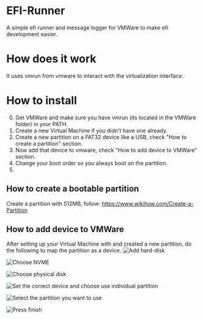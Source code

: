 # EFI-Runner
A simple efi runner and message logger for VMWare to make efi development easier.

# How does it work
It uses vmrun from vmware to interact with the virtualization interface.

# How to install
0. Get VMWare and make sure you have vmrun (its located in the VMWare folder) in your PATH.
1. Create a new Virtual Machine if you didn't have one already.
2. Create a new partition on a FAT32 device like a USB, check "How to create a partition" section.
3. Now add that device to vmware, check "How to add device to VMWare" section.
4. Change your boot order so you always boot on the partition.
5. 

## How to create a bootable partition
Create a partition with 512MB, follow: https://www.wikihow.com/Create-a-Partition

## How to add device to VMWare
After setting up your Virtual Machine with and created a new partition, do the following to map the partition as a device.
![Add hard-disk](https://i.imgur.com/ZZgG5Cc.png)

![Choose NVME](https://i.imgur.com/XwXgBtp.png)

![Choose physical disk](https://i.imgur.com/lBExls6.png)

![Set the correct device and choose use individual partition](https://i.imgur.com/fMPy8hv.png)

![Select the partition you want to use](https://i.imgur.com/EGWD86K.png)

![Press finish](https://i.imgur.com/JrHX3k8.png)


